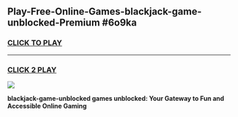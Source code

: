 
## Play-Free-Online-Games-blackjack-game-unblocked-Premium #6o9ka
<h3>
<a href="https://premium.freeplayer.one?title=blackjack-game-unblocked&ref=8M">CLICK TO PLAY</a></h3>
<hr>

<h3>
<a href="https://premium.freeplayer.one?title=blackjack-game-unblocked&ref=8M">CLICK 2 PLAY</a>
  
</h3>

<a href="https://premium.freeplayer.one?title=blackjack-game-unblocked&ref=8M"><img src="https://clearcache.store/games.png"></a>


**blackjack-game-unblocked games unblocked: Your Gateway to Fun and Accessible Online Gaming**
